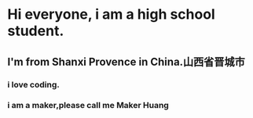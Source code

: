 # Hi everyone, i am a high school student.
## I'm from Shanxi Provence in China.山西省晋城市
### i love coding.
### i am a maker,please call me  Maker Huang
